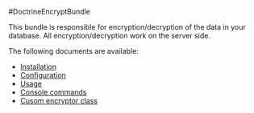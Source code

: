#DoctrineEncryptBundle 

This bundle is responsible for encryption/decryption of the data in your database.
All encryption/decryption work on the server side.

The following documents are available:

* [Installation](https://github.com/dalyan91/DoctrineEncryptBundle/blob/master/Resources/doc/installation.md)
* [Configuration](https://github.com/dalyan91/DoctrineEncryptBundle/blob/master/Resources/doc/configuration.md)
* [Usage](https://github.com/dalyan91/DoctrineEncryptBundle/blob/master/Resources/doc/usage.md)
* [Console commands](https://github.com/dalyan91/DoctrineEncryptBundle/blob/master/Resources/doc/commands.md)
* [Cusom encryptor class](https://github.com/dalyan91/DoctrineEncryptBundle/blob/master/Resources/doc/custom_encryptor.md)
